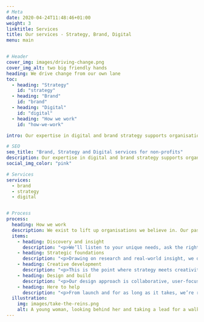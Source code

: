 ```yaml
---
# Meta
date: 2020-04-24T11:48:46+01:00
weight: 3
linktitle: Services
title: Our services - Strategy, Brand, Digital
menu: main


# Header
cover_img: images/driving-change.png
cover_img_alt: two big friendly hands
heading: We drive change from our own lane
toc:
  - heading: "Strategy"
    id: "strategy"
  - heading: "Brand"
    id: "brand"
  - heading: "Digital"
    id: "digital"
  - heading: "How we work"
    id: "how-we-work"

intro: Our expertise in digital and brand strategy supports organisations that are doing good.

# SEO
seo_title: "Brand, Strategy and Digital services for non-profits"
description: Our expertise in digital and brand strategy supports organisations that are doing good.
social_img_color: "pink"

# Services
services:
  - brand
  - strategy
  - digital


# Process
process:
  heading: How we work
  description: We exist to lift up organisations we believe in. Our passionate, expert team deliver results with real-world expertise for you, your mission, and a better future for everyone.
  items:
    - heading: Discovery and insight
      description: "<p>We’ll listen to your unique needs, ask the right questions, and understand your goals in depth. Through collaboration, we uncover the challenges and opportunities that shape the direction of your project, whether it’s a brand, strategy, or digital product.</p>"
    - heading: Strategic foundations
      description: "<p>Drawing on research and real-world insight, we define a clear plan of action. From brand strategy to sitemaps and user journeys, this is where we lay the groundwork for project success.</p>"
    - heading: Creative development
      description: "<p>This is the point where strategy meets creativity. We explore, test and refine ideas to bring your brand, website or solution to life, through prototypes, messaging, or integration planning.</p>"
    - heading: Design and build
      description: "<p>Our design approach is collaborative, user-focused, and built for impact. Using a flexible, component-based system, we ensure everything we create is scalable, accessible, and ready for anything the future holds.</p>"
    - heading: Here to help 
      description: "<p>From launch and for as long as it takes, we’re ready. We don’t just deliver, we stick around. Offering guidance, updates and support that help your brand continue to grow and thrive.</p>"
  illustration:
    img: images/take-the-reins.png
    alt: A young woman, looking behind her and taking a lead for a walk.
---
```


